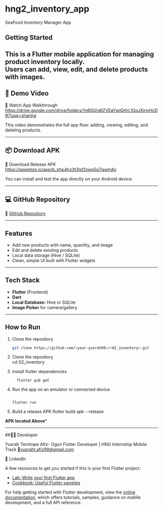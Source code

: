 # hng2_inventory_app

SeaFood Inventory Manager App

## Getting Started

This is a Flutter mobile application for managing product inventory locally.  
Users can add, view, edit, and delete products with images.
---

## 📱 Demo Video
🎥 Watch App Walkthrough https://drive.google.com/drive/folders/1n6l0j2gRZVEaYwjQHrL1GoJXjnvHcDlK?usp=sharing

This video demonstrates the full app flow: adding, viewing, editing, and deleting products.

---

## 📦 Download APK
📲 Download Release APK https://appetize.io/app/b_khp4hz3t3lsf2opq5q7iswhdly

You can install and test the app directly on your Android device.

---

## 💻 GitHub Repository
🔗 [GitHub Repository](https://github.com/yusrah99/02_inventory)

---

## Features
- Add new products with name, quantity, and image  
- Edit and delete existing products  
- Local data storage (Hive / SQLite)  
- Clean, simple UI built with Flutter widgets  

---

## Tech Stack
- **Flutter** (Frontend)
- **Dart**
- **Local Database:** Hive or SQLite  
- **Image Picker** for camera/gallery

---

## How to Run
1. Clone the repository  
   ```bash
   git clone https://github.com/<your-yusrah99>/<02_inventory>.git
2. Clone the repository  
     cd 02_inventory

3.  Install flutter dependencies
    ```
      flutter pub get
5. Run the app on an emulator or connected device
   ```

   flutter run
6. Build a release APK
   flutter build apk --release
   
****APK located Above*****

---

##🧑‍💻 Developer

Yusrah Temitope Afiz- Ogun
Flutter Developer | HNG Internship Mobile Track
📧yusraht.afiz99@gmail.com

🔗 LinkedIn
 

A few resources to get you started if this is your first Flutter project:

- [Lab: Write your first Flutter app](https://docs.flutter.dev/get-started/codelab)
- [Cookbook: Useful Flutter samples](https://docs.flutter.dev/cookbook)

For help getting started with Flutter development, view the
[online documentation](https://docs.flutter.dev/), which offers tutorials,
samples, guidance on mobile development, and a full API reference.
